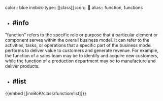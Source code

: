 color:: blue
innbok-type:: [[class]]
icon:: 👔
alias:: function, functions

- ## #info 
"function" refers to the specific role or purpose that a particular element or component serves within the overall business model. It can refer to the activities, tasks, or operations that a specific part of the business model performs to deliver value to customers and generate revenue. For example, the function of a sales team may be to identify and acquire new customers, while the function of a production department may be to manufacture and deliver products.
- ## #list 
{{embed [[innBoK/class/function/list]]}}

